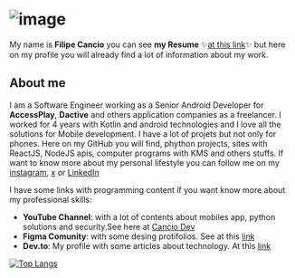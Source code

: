 # ![image](https://github.com/user-attachments/assets/8e300507-a4d1-4221-a07f-88946a795e6e)


My name is **Filipe Cancio** you can see **my Resume** ✨[at this link](https://github.com/filipecancio/filipecancio/releases/latest)✨ but here on my profile you will already find a lot of information about my work.

## About me
I am a Software Engineer working as a Senior Android Developer for **AccessPlay**, **Dactive** and others application companies as a freelancer. I worked for 4 years with Kotlin and android technologies and I love all the solutions for Mobile development. I have a lot of projets but not only for phones. Here on my GitHub you will find, phython projects, sites with ReactJS, NodeJS apis, computer programs with KMS and others stuffs. If want to know more about my personal lifestyle you can follow me on my [instagram](https://www.instagram.com/cancitoo/), [x](https://x.com/cancitoo) or [LinkedIn](https://www.linkedin.com/in/filipecancio/)

I have some links with programming content if you want know more about my professional skills:
- **YouTube Channel**: with a lot of contents about mobiles app, python solutions and security.See here at [Cancio Dev]([https://cancio.dev/](https://www.youtube.com/channel/UC3kZydNxohr7-PHniplgC1Q))
- **Figma Comunity**: with some desing protifolios. See at this [link](https://www.figma.com/@cancitoo)
- **Dev.to**: My profile with some articles about technology. At this [link](https://dev.to/cancio)
  
[![Top Langs](https://github-readme-stats.vercel.app/api/top-langs/?username=filipecancio&layout=compact&show_icons=true&theme=tokyonight)](https://github.com/anuraghazra/github-readme-stats)

